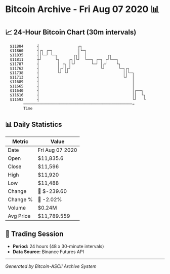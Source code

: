 # Bitcoin Archive - Fri Aug 07 2020 📊

## 📈 24-Hour Bitcoin Chart (30m intervals)

```
  $11884      ┤                 ┌┐                             
  $11860      ┤┌┐ ┌─┐           │└─┐                           
  $11835      ┤│└─┘ └─┐       ┌┐│  │         ┌┐                
  $11811      ┼┘      └┐    ┌┐│└┘  └──┐ ┌─┐ ┌┘└──┐             
  $11787      ┤        │ ┌┐ │└┘       └─┘ │┌┘    └┐            
  $11762      ┤        │┌┘│┌┘             └┘      └─┐┌┐        
  $11738      ┤        └┘ └┘                        ││└─┐      
  $11713      ┤                                     └┘  │      
  $11689      ┤                                         │      
  $11665      ┤                                         │      
  $11640      ┤                                         │┌──┐  
  $11616      ┤                                         ││  └┐ 
  $11592      ┤                                         └┘   └ 
        ────────────────────────────────────────────────→
        Time
```

## 📊 Daily Statistics

| Metric | Value |
|--------|-------|
| Date | Fri Aug 07 2020 |
| Open | $11,835.6 |
| Close | $11,596 |
| High | $11,920 |
| Low | $11,488 |
| Change | 🔴 $-239.60 |
| Change % | 🔴 -2.02% |
| Volume | $0.24M |
| Avg Price | $11,789.559 |

## 📅 Trading Session

- **Period:** 24 hours (48 x 30-minute intervals)
- **Data Source:** Binance Futures API

---
*Generated by Bitcoin-ASCII Archive System*
